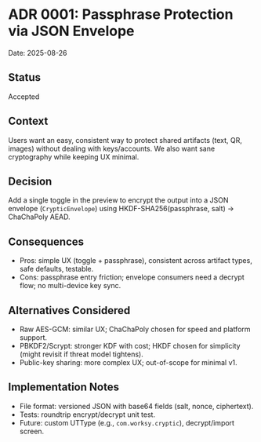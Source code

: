 # ADR 0001: Passphrase Protection via JSON Envelope

Date: 2025-08-26

## Status
Accepted

## Context
Users want an easy, consistent way to protect shared artifacts (text, QR, images) without dealing with keys/accounts. We also want sane cryptography while keeping UX minimal.

## Decision
Add a single toggle in the preview to encrypt the output into a JSON envelope (`CrypticEnvelope`) using HKDF-SHA256(passphrase, salt) → ChaChaPoly AEAD.

## Consequences
- Pros: simple UX (toggle + passphrase), consistent across artifact types, safe defaults, testable.
- Cons: passphrase entry friction; envelope consumers need a decrypt flow; no multi-device key sync.

## Alternatives Considered
- Raw AES-GCM: similar UX; ChaChaPoly chosen for speed and platform support.
- PBKDF2/Scrypt: stronger KDF with cost; HKDF chosen for simplicity (might revisit if threat model tightens).
- Public-key sharing: more complex UX; out-of-scope for minimal v1.

## Implementation Notes
- File format: versioned JSON with base64 fields (salt, nonce, ciphertext).
- Tests: roundtrip encrypt/decrypt unit test.
- Future: custom UTType (e.g., `com.worksy.cryptic`), decrypt/import screen.

